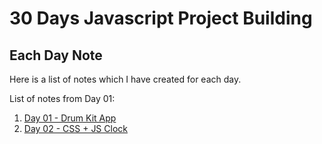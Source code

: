 # 30 Days Javascript Project Building

## Each Day Note
Here is a list of notes which I have created for each day.

List of notes from Day 01: 

1.  [Day 01 - Drum Kit App](Day01-DrumKitApp/Day01.md)
1.  [Day 02 - CSS + JS Clock](Day02-CSSJsClock/Day02.md)